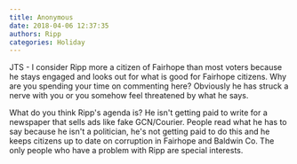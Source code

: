 ```yaml
---
title: Anonymous
date: 2018-04-06 12:37:35
authors: Ripp
categories: Holiday
---
```


 JTS - I consider Ripp more a citizen of Fairhope than most voters because he stays engaged and looks out for what is good for Fairhope citizens.  Why are you spending your time on commenting here?  Obviously he has struck a nerve with you or you somehow feel threatened by what he says.  

What do you think Ripp's agenda is? He isn't getting paid to write for a newspaper that sells ads like fake GCN/Courier.  People read what he has to say because he isn't a politician, he's not getting paid to do this and he keeps citizens up to date on corruption in Fairhope and Baldwin Co.  The only people who have a problem with Ripp are special interests.